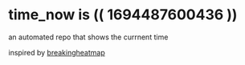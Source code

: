 # time_now is (( 1694487600436 ))

an automated repo that shows the currnent time

inspired by [breakingheatmap](https://github.com/breakingheatmap/breakingheatmap)